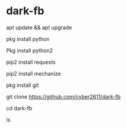 # dark-fb

apt update && apt upgrade

pkg install python

Pkg install python2 

pip2 install requests

pip2 install mechanize

pkg install git

git clone https://github.com/cyber2611/dark-fb

cd dark-fb

ls

